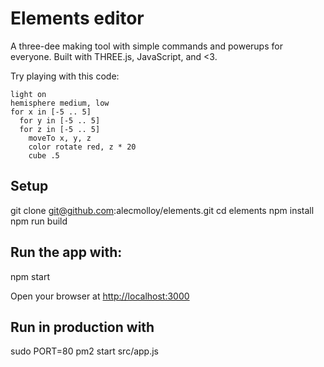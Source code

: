 # Elements editor

A three-dee making tool with simple commands and powerups for everyone. Built with THREE.js, JavaScript, and <3.

Try playing with this code:

```
light on
hemisphere medium, low
for x in [-5 .. 5]
  for y in [-5 .. 5]
  for z in [-5 .. 5]
    moveTo x, y, z
    color rotate red, z * 20
    cube .5
```

## Setup

  git clone git@github.com:alecmolloy/elements.git
  cd elements
  npm install
  npm run build

## Run the app with:

  npm start

Open your browser at [http://localhost:3000](http://localhost:3000)

## Run in production with

  sudo PORT=80 pm2 start src/app.js
